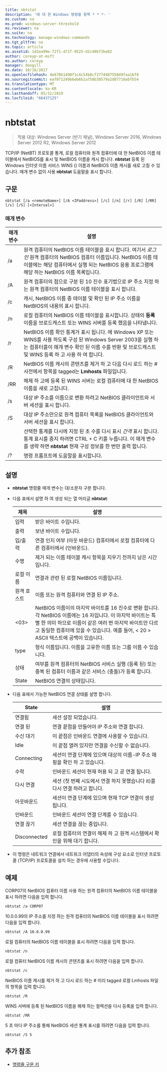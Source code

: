 ```yaml
---
title: nbtstat
description: '에 대 한 Windows 명령을 항목 * * *- '
ms.custom: na
ms.prod: windows-server-threshold
ms.reviewer: na
ms.suite: na
ms.technology: manage-windows-commands
ms.tgt_pltfrm: na
ms.topic: article
ms.assetid: 1d2ea99e-72f1-471f-9525-d2c49bf3be82
author: coreyp-at-msft
ms.author: coreyp
manager: dongill
ms.date: 10/16/2017
ms.openlocfilehash: 4e670b1490f1c4c54b8cf377d48755849faa16f8
ms.sourcegitcommit: eaf071249b6eb6b1a758b38579a2d87710abfb54
ms.translationtype: MT
ms.contentlocale: ko-KR
ms.lasthandoff: 05/31/2019
ms.locfileid: "66437125"
---
```

# <a name="nbtstat"></a>nbtstat

>적용 대상: Windows Server (반기 채널), Windows Server 2016, Windows Server 2012 R2, Windows Server 2012

TCP/IP (NetBT) 프로토콜 통계, 로컬 컴퓨터와 원격 컴퓨터에 대 한 NetBIOS 이름 테이블에서 NetBIOS를 표시 및 NetBIOS 이름을 캐시 합니다. **nbtstat** 등록 된 Windows 인터넷 이름 서비스 WINS () 이름과 NetBIOS 이름 캐시를 새로 고칠 수 있습니다. 매개 변수 없이 사용 **nbtstat** 도움말을 표시 합니다. 

## <a name="syntax"></a>구문

```
nbtstat [/a <remoteName>] [/A <IPaddress>] [/c] [/n] [/r] [/R] [/RR] [/s] [/S] [<Interval>]
```

### <a name="parameters"></a>매개 변수

|    매개 변수    |                                                                                                                         설명                                                                                                                         |
|-----------------|-------------------------------------------------------------------------------------------------------------------------------------------------------------------------------------------------------------------------------------------------------------|
| /a <remoteName> |    원격 컴퓨터의 NetBIOS 이름 테이블을 표시 합니다. 여기서 *로그인* 원격 컴퓨터의 NetBIOS 컴퓨터 이름입니다. NetBIOS 이름 테이블에는 해당 컴퓨터에서 실행 되는 NetBIOS 응용 프로그램에 해당 하는 NetBIOS 이름 목록입니다.     |
| /A <IPaddress>  |                                                           원격 컴퓨터의 점으로 구분 된 10 진수 표기법으로 IP 주소 지정 하는 원격 컴퓨터의 NetBIOS 이름 테이블을 표시 합니다.                                                            |
|       /c        |                                                                        캐시, NetBIOS 이름 중 테이블 및 확인 된 IP 주소 이름을 NetBIOS의 내용의 표시 합니다.                                                                         |
|       /n        |                                            로컬 컴퓨터의 NetBIOS 이름 테이블을 표시합니다. 상태의 **등록** 이름을 브로드캐스트 또는 WINS 서버를 등록 했음을 나타냅니다.                                             |
|       /r        |      NetBIOS 이름 확인 통계가 표시 됩니다. 에 Windows XP 또는 WINS를 사용 하도록 구성 된 Windows Server 2003을 실행 하는 컴퓨터를이 매개 변수 확인 된 이름 수를 반환 및 브로드캐스트 및 WINS 등록 하 고 사용 하 여 합니다.       |
|       /R        |                                                                      NetBIOS 이름 캐시의 콘텐츠를 제거 하 고 다음 다시 로드 하는 # 사전에서 항목을 tagged는 **Lmhosts** 파일입니다.                                                                      |
|       /RR       |                                                                           해제 하 고에 등록 된 WINS 서버는 로컬 컴퓨터에 대 한 NetBIOS 이름을 새로 고칩니다.                                                                            |
|       /s        |                                                                          대상 IP 주소를 이름으로 변환 하려고 NetBIOS 클라이언트와 서버 세션을 표시 합니다.                                                                           |
|       /S        |                                                                          대상 IP 주소만으로 원격 컴퓨터 목록을 NetBIOS 클라이언트와 서버 세션을 표시 합니다.                                                                          |
|   <Interval>    | 선택한 통계를 다시에 지정 된 초 수를 다시 표시 *간격* 표시 합니다. 통계 표시를 중지 하려면 CTRL + C 키를 누릅니다. 이 매개 변수를 생략 하면 **nbtstat** 현재 구성 정보를 한 번만 출력 합니다. |
|       /?        |                                                                                                            명령 프롬프트에 도움말을 표시합니다.                                                                                                             |

## <a name="remarks"></a>설명

-   **nbtstat** 명령줄 매개 변수는 대/소문자 구분 합니다.

-   다음 표에서 설명 하 여 생성 되는 열 머리글 **nbtstat**:

    |제목|설명|
    |------|--------|
    |입력|받은 바이트 수입니다.|
    |출력|보낸 바이트 수입니다.|
    |입/출력|연결 인지 여부 (아웃 바운드) 컴퓨터에서 로컬 컴퓨터에 다른 컴퓨터에서 (인바운드).|
    |수명|제거 되는 이름 테이블 캐시 항목을 지우기 전까지 남은 시간입니다.|
    |로컬 이름|연결과 관련 된 로컬 NetBIOS 이름입니다.|
    |원격 호스트|이름 또는 원격 컴퓨터와 연결 된 IP 주소.|
    |<03>|NetBIOS 이름이의 마지막 바이트를 16 진수로 변환 합니다. 각 NetBIOS 이름에는 16 자입니다. 이 마지막 바이트는 특별 한 의미 하므로 이름이 같은 여러 번 마지막 바이트만 다르고 동일한 컴퓨터에 있을 수 있습니다. 예를 들어, < 20 > ASCII 텍스트에 공백이 있습니다.|
    |type|형식 이름입니다. 이름을 고유한 이름 또는 그룹 이름 수 있습니다.|
    |상태|여부를 원격 컴퓨터의 NetBIOS 서비스 실행 (등록 된) 또는 중복 된 컴퓨터 이름과 같은 서비스 (충돌)가 등록 합니다.|
    |State|NetBIOS 연결의 상태입니다.|

-   다음 표에서 가능한 NetBIOS 연결 상태를 설명 합니다.

    |State|설명|
    |-----|--------|
    |연결됨|세션 설정 되었습니다.|
    |연결 된|연결 끝점을 만들어야 IP 주소와 연결 합니다.|
    |수신 대기|이 끝점은 인바운드 연결에 사용할 수 있습니다.|
    |Idle|이 끝점 열려 있지만 연결을 수신할 수 없습니다.|
    |Connecting|세션이 연결 단계에 있으며 대상의 이름-IP 주소 매핑을 확인 하 고 있습니다.|
    |수락|인바운드 세션이 현재 허용 되 고 곧 연결 됩니다.|
    |다시 연결|세션 (첫 번째 시도에서 연결 하지 못했습니다 it)를 다시 연결 하려고 합니다.|
    |아웃바운드|세션이 연결 단계에 있으며 현재 TCP 연결이 생성 됩니다.|
    |인바운드|인바운드 세션이 연결 단계를 수 있습니다.|
    |연결 끊기|세션 연결을 끊는 중입니다.|
    |Disconnected|로컬 컴퓨터의 연결이 해제 하 고 원격 시스템에서 확인을 위해 대기 합니다.|

-   이 명령은 네트워크 연결에서 네트워크 어댑터의 속성에 구성 요소로 인터넷 프로토콜 (TCP/IP) 프로토콜을 설치 하는 경우에 사용할 수입니다.

## <a name="BKMK_Examples"></a>예제
CORP07의 NetBIOS 컴퓨터 이름 사용 하는 원격 컴퓨터의 NetBIOS 이름 테이블을 표시 하려면 다음을 입력 합니다.

```
nbtstat /a CORP07
```

10.0.0.99의 IP 주소를 지정 하는 원격 컴퓨터의 NetBIOS 이름 테이블을 표시 하려면 다음을 입력 합니다.

```
nbtstat /A 10.0.0.99
```

로컬 컴퓨터의 NetBIOS 이름 테이블을 표시 하려면 다음을 입력 합니다.

```
nbtstat /n
```

로컬 컴퓨터 NetBIOS 이름 캐시의 콘텐츠를 표시 하려면 다음을 입력 합니다.

```
nbtstat /c
```

NetBIOS 이름 캐시를 제거 하 고 다시 로드 하는 # 미리 tagged 로컬 Lmhosts 파일의 항목을 입력 합니다.

```
nbtstat /R
```

WINS 서버에 등록 된 NetBIOS 이름을 해제 하는 컬렉션을 다시 등록을 입력 합니다.

```
nbtstat /RR
```

5 초 마다 IP 주소를 통해 NetBIOS 세션 통계 표시를 하려면 다음을 입력 합니다.

```
nbtstat /S 5
```

## <a name="additional-references"></a>추가 참조

-   [명령줄 구문 키](command-line-syntax-key.md)


